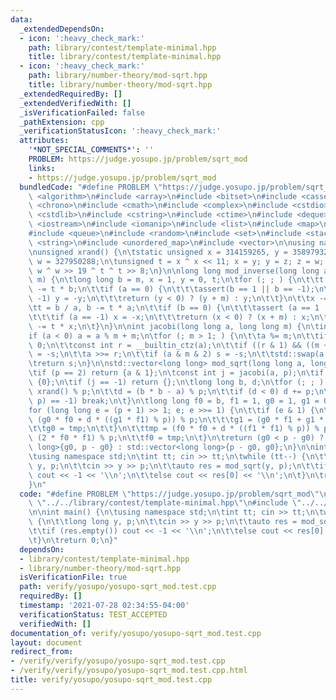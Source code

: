 ```yaml
---
data:
  _extendedDependsOn:
  - icon: ':heavy_check_mark:'
    path: library/contest/template-minimal.hpp
    title: library/contest/template-minimal.hpp
  - icon: ':heavy_check_mark:'
    path: library/number-theory/mod-sqrt.hpp
    title: library/number-theory/mod-sqrt.hpp
  _extendedRequiredBy: []
  _extendedVerifiedWith: []
  _isVerificationFailed: false
  _pathExtension: cpp
  _verificationStatusIcon: ':heavy_check_mark:'
  attributes:
    '*NOT_SPECIAL_COMMENTS*': ''
    PROBLEM: https://judge.yosupo.jp/problem/sqrt_mod
    links:
    - https://judge.yosupo.jp/problem/sqrt_mod
  bundledCode: "#define PROBLEM \"https://judge.yosupo.jp/problem/sqrt_mod\"\n\n#include\
    \ <algorithm>\n#include <array>\n#include <bitset>\n#include <cassert>\n#include\
    \ <chrono>\n#include <cmath>\n#include <complex>\n#include <cstdio>\n#include\
    \ <cstdlib>\n#include <cstring>\n#include <ctime>\n#include <deque>\n#include\
    \ <iostream>\n#include <iomanip>\n#include <list>\n#include <map>\n#include <numeric>\n\
    #include <queue>\n#include <random>\n#include <set>\n#include <stack>\n#include\
    \ <string>\n#include <unordered_map>\n#include <vector>\n\nusing namespace std;\n\
    \nunsigned xrand() {\n\tstatic unsigned x = 314159265, y = 358979323, z = 846264338,\
    \ w = 327950288;\n\tunsigned t = x ^ x << 11; x = y; y = z; z = w; return w =\
    \ w ^ w >> 19 ^ t ^ t >> 8;\n}\n\nlong long mod_inverse(long long a, long long\
    \ m) {\n\tlong long b = m, x = 1, y = 0, t;\n\tfor (; ; ) {\n\t\tt = a / b, a\
    \ -= t * b;\n\t\tif (a == 0) {\n\t\t\tassert(b == 1 || b == -1);\n\t\t\tif ( b==\
    \ -1) y = -y;\n\t\t\treturn (y < 0) ? (y + m) : y;\n\t\t}\n\t\tx -= t * y;\n\t\
    \tt = b / a, b -= t * a;\n\t\tif (b == 0) {\n\t\t\tassert (a == 1 || a == -1);\n\
    \t\t\tif (a == -1) x = -x;\n\t\t\treturn (x < 0) ? (x + m) : x;\n\t\t}\n\t\ty\
    \ -= t * x;\n\t}\n}\n\nint jacobi(long long a, long long m) {\n\tint s = 1;\n\t\
    if (a < 0) a = a % m + m;\n\tfor (; m > 1; ) {\n\t\ta %= m;\n\t\tif (a == 0) return\
    \ 0;\n\t\tconst int r = __builtin_ctz(a);\n\t\tif ((r & 1) && ((m + 2) & 4)) s\
    \ = -s;\n\t\ta >>= r;\n\t\tif (a & m & 2) s = -s;\n\t\tstd::swap(a, m);\n\t}\n\
    \treturn s;\n}\n\nstd::vector<long long> mod_sqrt(long long a, long long p) {\n\
    \tif (p == 2) return {a & 1};\n\tconst int j = jacobi(a, p);\n\tif (j == 0) return\
    \ {0};\n\tif (j == -1) return {};\n\tlong long b, d;\n\tfor (; ; ) {\n\t\tb =\
    \ xrand() % p;\n\t\td = (b * b - a) % p;\n\t\tif (d < 0) d += p;\n\t\tif (jacobi(d,\
    \ p) == -1) break;\n\t}\n\tlong long f0 = b, f1 = 1, g0 = 1, g1 = 0, tmp;\n\t\
    for (long long e = (p + 1) >> 1; e; e >>= 1) {\n\t\tif (e & 1) {\n\t\t\ttmp =\
    \ (g0 * f0 + d * ((g1 * f1) % p)) % p;\n\t\t\tg1 = (g0 * f1 + g1 * f0) % p;\n\t\
    \t\tg0 = tmp;\n\t\t}\n\t\ttmp = (f0 * f0 + d * ((f1 * f1) % p)) % p;\n\t\tf1 =\
    \ (2 * f0 * f1) % p;\n\t\tf0 = tmp;\n\t}\n\treturn (g0 < p - g0) ? std::vector<long\
    \ long>{g0, p - g0} : std::vector<long long>{p - g0, g0};\n}\n\nint main() {\n\
    \tusing namespace std;\n\tint tt; cin >> tt;\n\twhile (tt--) {\n\t\tlong long\
    \ y, p;\n\t\tcin >> y >> p;\n\t\tauto res = mod_sqrt(y, p);\n\t\tif (res.empty())\
    \ cout << -1 << '\\n';\n\t\telse cout << res[0] << '\\n';\n\t}\n\treturn 0;\n\
    }\n"
  code: "#define PROBLEM \"https://judge.yosupo.jp/problem/sqrt_mod\"\n\n#include\
    \ \"../../library/contest/template-minimal.hpp\"\n#include \"../../library/number-theory/mod-sqrt.hpp\"\
    \n\nint main() {\n\tusing namespace std;\n\tint tt; cin >> tt;\n\twhile (tt--)\
    \ {\n\t\tlong long y, p;\n\t\tcin >> y >> p;\n\t\tauto res = mod_sqrt(y, p);\n\
    \t\tif (res.empty()) cout << -1 << '\\n';\n\t\telse cout << res[0] << '\\n';\n\
    \t}\n\treturn 0;\n}"
  dependsOn:
  - library/contest/template-minimal.hpp
  - library/number-theory/mod-sqrt.hpp
  isVerificationFile: true
  path: verify/yosupo/yosupo-sqrt_mod.test.cpp
  requiredBy: []
  timestamp: '2021-07-28 02:34:55-04:00'
  verificationStatus: TEST_ACCEPTED
  verifiedWith: []
documentation_of: verify/yosupo/yosupo-sqrt_mod.test.cpp
layout: document
redirect_from:
- /verify/verify/yosupo/yosupo-sqrt_mod.test.cpp
- /verify/verify/yosupo/yosupo-sqrt_mod.test.cpp.html
title: verify/yosupo/yosupo-sqrt_mod.test.cpp
---
```

